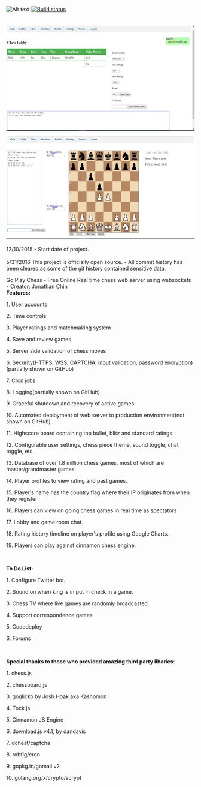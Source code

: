 ![Alt text](https://travis-ci.org/jonpchin/GoChess.svg?branch=master "Travis CI Go Play Chess Image")
[![Build status](https://ci.appveyor.com/api/projects/status/96kvdw3mr190y854?svg=true)](https://ci.appveyor.com/project/jonpchin/gochess)
<br><br>
<br>
![Alt text](/img/screenshots/lobbyresize.png?raw=true "Chess Lobby")
<br>
![Alt text](/img/screenshots/gameResize.png?raw=true "Chess Room")
<br><br>
12/10/2015 - Start date of project.<br><br>
5/31/2016 This project is officially open source. - All commit history has been cleared as some of the git history contained sensitive data. 
<br>

Go Play Chess - Free Online Real time chess web server using websockets - Creator: Jonathan Chin
<br><b>Features:</b><br>
<p>1. User accounts</p>
<p>2. Time controls</p>
<p>3. Player ratings and matchmaking system </p>
<p>4. Save and review games</p>
<p>5. Server side validation of chess moves</p>
<p>6. Security(HTTPS, WSS, CAPTCHA, input validation, password encryption)(partially shown on GitHub)</p>
<p>7. Cron jobs</p>
<p>8. Logging(partially shown on GitHub)</p>
<p>9. Graceful shutdown and recovery of active games</p>
<p>10. Automated deployment of web server to production environment(not shown on GitHub)</p>
<p>11. Highscore board containing top bullet, blitz and standard ratings.</p>
<p>12. Configurable user settings, chess piece theme, sound toggle, chat toggle, etc.</p>
<p>13. Database of over 1.8 million chess games, most of which are master/grandmaster games.</p>
<p>14. Player profiles to view rating and past games.</p>
<p>15. Player's name has the country flag where their IP originates from when they register</p>
<p>16. Players can view on going chess games in real time as spectators</p>
<p>17. Lobby and game room chat.</p>
<p>18. Rating history timeline on player's profile using Google Charts.</p>
<p>19. Players can play against cinnamon chess engine.</p>
<br>
<p><b>To Do List:</b></p>
<p>1. Configure Twitter bot.</p>
<p>2. Sound on when king is in put in check in a game.</p>
<p>3. Chess TV where live games are randomly broadcasted.</p>
<p>4. Support correspondence games</p>
<p>5. Codedeploy</p>
</p>6. Forums</p>
<br>

<b>Special thanks to those who provided amazing third party libaries</b>:
<p>1. chess.js</p>
<p>2. chessboard.js</p>
<p>3. goglicko by Josh Hoak aka Kashomon</p>
<p>4. Tock.js</p>
<p>5. Cinnamon JS Engine</p>
<p>6. download.js v4.1, by dandavis</p>
<p>7. dchest/captcha</p>
<p>8. robfig/cron</p>
<p>9. gopkg.in/gomail.v2 </p>
<p>10. golang.org/x/crypto/scrypt </p>
